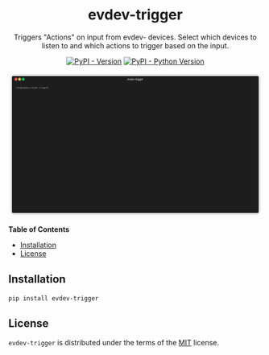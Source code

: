 <center>
<h1>
    evdev-trigger
</h1>
Triggers "Actions" on input from evdev- devices. Select which devices to listen to and which actions to trigger based on the input.

[![PyPI - Version](https://img.shields.io/pypi/v/evdev-trigger.svg)](https://pypi.org/project/evdev-trigger)
[![PyPI - Python Version](https://img.shields.io/pypi/pyversions/evdev-trigger.svg)](https://pypi.org/project/evdev-trigger)

![Demo gif](docs/demo.gif)

</center>

**Table of Contents**

- [Installation](#installation)
- [License](#license)

## Installation

```console
pip install evdev-trigger
```

## License

`evdev-trigger` is distributed under the terms of the [MIT](https://spdx.org/licenses/MIT.html) license.
